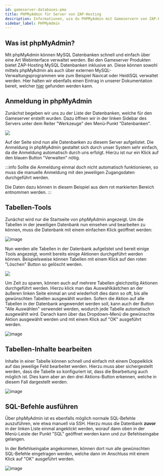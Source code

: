 ```yaml
---
id: gameserver-databases-pma
title: PHPMyAdmin für Server von ZAP-Hosting
description: Informationen, wie du PHPMyAdmin mit Gameservern von ZAP-Hosting verwenden kannst, um die Datenbanken zu verwalten - ZAP-Hosting.com Dokumentationen
sidebar_label: PHPMyAdmin
---
```


## Was ist phpMyAdmin?

Mit phpMyAdmin können MySQL Datenbanken schnell und einfach über eine Art Webinterface verwaltet werden.
Bei den Gameserver Produkten bietet ZAP-Hosting MySQL Datenbanken inklusive an. Diese können sowohl mittels phpMyAdmin als auch über externen MySQL-Verwaltungsprogrammen wie zum Beispiel Navicat oder HeidiSQL verwaltet werden. Hier halten wir ebenfalls einen Eintrag in unserer Dokumentation bereit, welcher [hier](https://zap-hosting.com/guides/docs/de/gameserver_database_external_access/) gefunden werden kann.

## Anmeldung in phpMyAdmin

Zunächst begeben wir uns zu der Liste der Datenbanken, welche für den Gameserver erstellt wurden. Dazu öffnen wir in der linken Sidebar des Servers unter dem Reiter "Werkzeuge" den Menü-Punkt "Datenbanken".

![](https://screensaver01.zap-hosting.com/index.php/s/WkEymiJP4ec3StT/preview)

Auf der Seite sind nun alle Datenbanken zu diesem Server aufgelistet. Die Anmeldung in phpMyAdmin gestaltet sich durch unser System sehr einfach, da die Anmeldung automatisch durch uns erfolgt. Hierzu ist nur ein Klick auf den blauen Button "Verwalten" nötig.

:::info
Sollte die Anmeldung einmal doch nicht automatisch funktionieren, so muss die manuelle Anmeldung mit den jeweiligen Zugangsdaten durchgeführt werden.

Die Daten dazu können in diesem Beispiel aus dem rot markierten Bereich entnommen werden.
:::


## Tabellen-Tools

Zunächst wird nur die Startseite von phpMyAdmin angezeigt. Um die Tabellen in der jeweiligen Datenbank nun einsehen und bearbeiten zu können, muss die Datenbank mit einem einfachen Klick geöffnet werden:

![image](https://user-images.githubusercontent.com/26007280/195381711-178d5900-1c54-465b-9d67-14c1605b8bde.png)

Nun werden alle Tabellen in der Datenbank aufgelistet und bereit einige Tools angezeigt, womit bereits einige Aktionen durchgeführt werden können.
Beispielsweise können Tabellen mit einem Klick auf den roten "Löschen" Button so gelöscht werden.

![](https://screensaver01.zap-hosting.com/index.php/s/ZMxKzHP3BHGYEzf/preview)

Um Zeit zu sparen, können auch auf mehrere Tabellen gleichzeitig Aktionen durchgeführt werden.
Hierzu klick man das Auswahlkästchen an der äußeren linken Seite einmal an und wiederholt dies dann so oft, bis alle gewünschten Tabellen ausgewählt wurden.
Sofern die Aktion auf alle Tabellen in der Datenbank angewendet werden soll, kann auch der Button "Alle Auswählen" verwendet werden, wodurch jede Tabelle automatisch ausgewählt wird. Danach kann über das Dropdown-Menü die gewünschte Aktion ausgewählt werden und mit einem Klick auf "OK" ausgeführt werden.

![image](https://user-images.githubusercontent.com/26007280/195381775-17abbcbf-422b-4740-9038-aa2152605d46.png)

## Tabellen-Inhalte bearbeiten

Inhalte in einer Tabelle können schnell und einfach mit einem Doppelklick auf das jeweilige Feld bearbeitet werden.
Hierzu muss aber sichergestellt werden, dass die Tabelle so konfiguriert ist, dass die Bearbeitung auch möglich ist.
Dies kann aber an den drei Aktions-Button erkennen, welche in diesem Fall dargestellt werden.

![image](https://user-images.githubusercontent.com/26007280/195381812-20810f1d-2c07-4466-8da6-993ac6ed5c4a.png)

## SQL-Befehle ausführen

Über phpMyAdmin ist es ebenfalls möglich normale SQL-Befehle auszuführen, wie etwa manuell via SSH.
Hierzu muss die Datenbank **zuvor** in der linken Liste einmal angeklickt werden, worauf dann oben in der Menü-Leiste der Punkt "SQL" geöffnet werden kann und zur Befehlseingabe gelangen.

In der Befehlseingabe angekommen, können dort nun alle gewünschten SQL-Befehle eingetragen werden, welche dann im Anschluss mit einem Klick auf "OK" ausgeführt werden.

![image](https://user-images.githubusercontent.com/26007280/195381868-597ebfad-5506-43e4-b1e6-32cf9447feb7.png)

